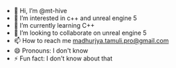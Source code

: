 - 👋 Hi, I’m @mt-hive
- 👀 I’m interested in c++ and unreal engine 5
- 🌱 I’m currently learning C++
- 💞️ I’m looking to collaborate on unreal engine 5
- 📫 How to reach me madhurjya.tamuli.pro@gmail.com
- 😄 Pronouns: I don't know
- ⚡ Fun fact: I don't know about that

<!---
mt-hive/mt-hive is a ✨ special ✨ repository because its `README.md` (this file) appears on your GitHub profile.
You can click the Preview link to take a look at your changes.
--->
